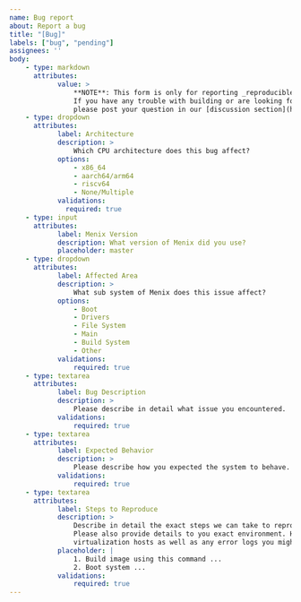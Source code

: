 ```yaml
---
name: Bug report
about: Report a bug
title: "[Bug]"
labels: ["bug", "pending"]
assignees: ''
body:
    - type: markdown
      attributes:
            value: >
                **NOTE**: This form is only for reporting _reproducible bus_ in Menix.
                If you have any trouble with building or are looking for assistance,
                please post your question in our [discussion section](https://github.com/menix-os/kernel/discussions).
    - type: dropdown
      attributes:
            label: Architecture
            description: >
                Which CPU architecture does this bug affect?
            options:
                - x86_64
                - aarch64/arm64
                - riscv64
                - None/Multiple
            validations:
              required: true
    - type: input
      attributes:
            label: Menix Version
            description: What version of Menix did you use?
            placeholder: master
    - type: dropdown
      attributes:
            label: Affected Area
            description: > 
                What sub system of Menix does this issue affect?
            options:
                - Boot
                - Drivers
                - File System
                - Main
                - Build System
                - Other
            validations:
                required: true
    - type: textarea
      attributes:
            label: Bug Description
            description: >
                Please describe in detail what issue you encountered.
            validations:
                required: true
    - type: textarea
      attributes:
            label: Expected Behavior
            description: >
                Please describe how you expected the system to behave.
            validations:
                required: true
    - type: textarea
      attributes:
            label: Steps to Reproduce
            description: >
                Describe in detail the exact steps we can take to reproduce this bug.
                Please also provide details to you exact environment. Hardware specifications,
                virtualization hosts as well as any error logs you might have.
            placeholder: |
                1. Build image using this command ...
                2. Boot system ...
            validations:
                required: true
---
```

